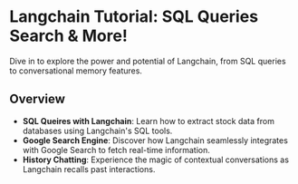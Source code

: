 # Langchain Tutorial: SQL Queries Search & More!

Dive in to explore the power and potential of Langchain, from SQL queries to conversational memory features.

## Overview

- **SQL Queires with Langchain**: Learn how to extract stock data from databases using Langchain's SQL tools.
- **Google Search Engine**: Discover how Langchain seamlessly integrates with Google Search to fetch real-time information.
- **History Chatting**: Experience the magic of contextual conversations as Langchain recalls past interactions.
